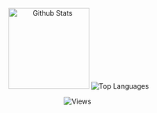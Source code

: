 <div align = "center">
<p align="center">
  <img height="165" src="https://github-readme-stats.vercel.app/api?username=DorsaRoh&count_private=true&include_all_commits=true&show_icons=true&theme=algolia" alt="Github Stats" />
  <img src="https://github-readme-stats.vercel.app/api/top-langs/?username=DorsaRoh&layout=compact&theme=algolia" alt="Top Languages" />
  <br>

![Views](https://profile-counter.glitch.me/{DorsaRoh}/count.svg)
<img src="https://komarev.com/ghpvc/?username=DorsaRoh&style=flat-square&color=blue" alt=""/>
